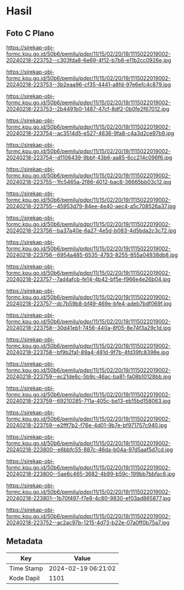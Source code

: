 # Hasil

## Foto C Plano

https://sirekap-obj-formc.kpu.go.id/50b6/pemilu/pdpr/11/15/02/20/19/1115022019002-20240218-223752--c303fda8-6e69-4f12-b7b8-e11b2cc0926e.jpg

https://sirekap-obj-formc.kpu.go.id/50b6/pemilu/pdpr/11/15/02/20/19/1115022019002-20240218-223753--3b2eaa96-cf35-4441-a8fd-97e6efc4c879.jpg

https://sirekap-obj-formc.kpu.go.id/50b6/pemilu/pdpr/11/15/02/20/19/1115022019002-20240218-223753--2b4491b0-1487-47cf-8df2-0b0fe2f67012.jpg

https://sirekap-obj-formc.kpu.go.id/50b6/pemilu/pdpr/11/15/02/20/19/1115022019002-20240218-223754--ac3514d5-e527-4636-9fa8-c4a3d2ce97b9.jpg

https://sirekap-obj-formc.kpu.go.id/50b6/pemilu/pdpr/11/15/02/20/19/1115022019002-20240218-223754--d1106439-9bbf-43b6-aa85-6cc214c096f6.jpg

https://sirekap-obj-formc.kpu.go.id/50b6/pemilu/pdpr/11/15/02/20/19/1115022019002-20240218-223755--1fc5465a-2f86-4012-bac8-36665bb03c12.jpg

https://sirekap-obj-formc.kpu.go.id/50b6/pemilu/pdpr/11/15/02/20/19/1115022019002-20240218-223755--45953d79-84ee-4e40-aec4-a5c708526a37.jpg

https://sirekap-obj-formc.kpu.go.id/50b6/pemilu/pdpr/11/15/02/20/19/1115022019002-20240218-223756--ba37a40e-6a27-4e5d-b083-4d5bda2c3c72.jpg

https://sirekap-obj-formc.kpu.go.id/50b6/pemilu/pdpr/11/15/02/20/19/1115022019002-20240218-223756--6954a485-6535-4793-8255-855a04938db8.jpg

https://sirekap-obj-formc.kpu.go.id/50b6/pemilu/pdpr/11/15/02/20/19/1115022019002-20240218-223757--7ad4afcb-fe14-4b42-bf5e-f966e4e26b04.jpg

https://sirekap-obj-formc.kpu.go.id/50b6/pemilu/pdpr/11/15/02/20/19/1115022019002-20240218-223757--dc7b59b8-bf49-469e-bfe4-adeb7bdf069f.jpg

https://sirekap-obj-formc.kpu.go.id/50b6/pemilu/pdpr/11/15/02/20/19/1115022019002-20240218-223758--30d41eb1-7456-440a-8f05-8e74f3a29c1d.jpg

https://sirekap-obj-formc.kpu.go.id/50b6/pemilu/pdpr/11/15/02/20/19/1115022019002-20240218-223758--bf9b2fa1-89a4-481d-9f7b-4fd39fc8398e.jpg

https://sirekap-obj-formc.kpu.go.id/50b6/pemilu/pdpr/11/15/02/20/19/1115022019002-20240218-223759--ec21de6c-5b9c-46ac-ba81-fa08b10128bb.jpg

https://sirekap-obj-formc.kpu.go.id/50b6/pemilu/pdpr/11/15/02/20/19/1115022019002-20240218-223759--69210285-711a-405c-be13-eb15bd158063.jpg

https://sirekap-obj-formc.kpu.go.id/50b6/pemilu/pdpr/11/15/02/20/19/1115022019002-20240218-223759--e2fff7b2-f76e-4d01-9b7e-bf971757c940.jpg

https://sirekap-obj-formc.kpu.go.id/50b6/pemilu/pdpr/11/15/02/20/19/1115022019002-20240218-223800--e6bbfc55-887c-46da-b04a-97d5aaf5d7cd.jpg

https://sirekap-obj-formc.kpu.go.id/50b6/pemilu/pdpr/11/15/02/20/19/1115022019002-20240218-223800--5ae6c465-3682-4b99-b59c-199bb7bbfac6.jpg

https://sirekap-obj-formc.kpu.go.id/50b6/pemilu/pdpr/11/15/02/20/19/1115022019002-20240218-223801--1b70f497-f7e8-4c80-9830-ef03ad865877.jpg

https://sirekap-obj-formc.kpu.go.id/50b6/pemilu/pdpr/11/15/02/20/19/1115022019002-20240218-223752--ac2ac97b-1215-4d73-b22e-07a0ff0b75a7.jpg


## Metadata

| Key        | Value               |
| ---------- | ------------------- |
| Time Stamp | 2024-02-19 06:21:02 |
| Kode Dapil | 1101                |



